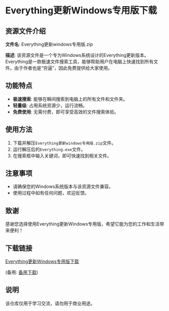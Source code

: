# Everything更新Windows专用版下载

## 资源文件介绍

**文件名**: Everything更新windows专用版.zip

**描述**: 该资源文件是一个专为Windows系统设计的Everything更新版本。Everything是一款极速文件搜索工具，能够帮助用户在电脑上快速找到所有文件。由于作者也是“穷逼”，因此免费提供给大家使用。

## 功能特点

- **极速搜索**: 能够在瞬间搜索到电脑上的所有文件和文件夹。
- **轻量级**: 占用系统资源少，运行流畅。
- **免费使用**: 无需付费，即可享受高效的文件搜索体验。

## 使用方法

1. 下载并解压`Everything更新windows专用版.zip`文件。
2. 运行解压后的`Everything.exe`文件。
3. 在搜索框中输入关键词，即可快速找到相关文件。

## 注意事项

- 请确保您的Windows系统版本与该资源文件兼容。
- 使用过程中如有任何问题，欢迎反馈。

## 致谢

感谢您选择使用Everything更新Windows专用版，希望它能为您的工作和生活带来便利！

## 下载链接
[Everything更新Windows专用版下载](https://pan.quark.cn/s/b31d6c8f23d1) 

(备用: [备用下载](https://pan.baidu.com/s/1aSJ2RcwmRI4vHuNmhiYPxQ?pwd=1234))

## 说明

该仓库仅用于学习交流，请勿用于商业用途。

